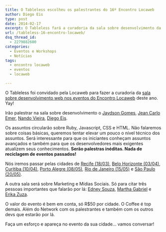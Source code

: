 ```yaml
---
title: O Tableless escolheu os palestrantes do 16º Encontro Locaweb
author: Diego Eis
type: post
date: 2014-02-17
excerpt: O Tableless fará a curadoria da sala sobre desenvolvimento da Locaweb. Apareça!
url: /tableless-16-encontro-locaweb/
dsq_thread_id:
  - 2279882600
categories:
  - Eventos e Workshops
  - Notícias
tags:
  - encontro locaweb
  - eventos
  - locaweb

---
```

O Tableless foi convidado pela Locaweb para fazer a curadoria da [sala sobre desenvolvimento web nos eventos do Encontro Locaweb][1] deste ano. Yay!

Irão palestrar na sala sobre desenvolvimento o [Jaydson Gomes][2], [Jean Carlo Emer][3], [Nando Vieira][4], [Diego Eis][5].

Os assuntos circularão sobre Ruby, Javascript, CSS e HTML. Não falaremos sobre coisas básicas, queremos tentar elevar um pouco o nível técnico dos assuntos. Será interessante para que os iniciantes conheçam assuntos avançados e também para que os desenvolvedores mais exigentes atualizem seus conhecimentos. **Serão palestras inéditas. Nada de reciclagem de eventos passados!**

Nós iremos passar pelas cidades de [Recife (18/03)][6], [Belo Horizonte (03/04)][7], [Curitiba (10/04)][8], [Porto Alegre (08/05)][9], [Rio de Janeiro (15/05)][10] e [São Paulo (20/05)][11].

A outra sala será sobre Marketing e Mídias Sociais. Só para citar três pessoas importantes que falarão por lá: [Edney Souza][12], [Martha Gabriel][13] e [Erika Zuza][14].

O valor do evento é bem em conta, só R$50 por cidade. O Coffee é top demais. Além do Network com os palestrantes e também com os outros devs que estarão por lá.

Faça um esforço e apareça no evento da sua cidade&#8230; vamos conversar!

 [1]: http://eventos.locaweb.com.br/
 [2]: http://jaydson.org
 [3]: http://jcemer.com
 [4]: http://nandovieira.com
 [5]: http://about.me/diegoeis/
 [6]: http://eventos.locaweb.com.br/16o-encontro-locaweb-de-profissionais-de-internet-recife/
 [7]: http://eventos.locaweb.com.br/16o-encontro-locaweb-de-profissionais-de-internet-belo-horizonte/
 [8]: http://eventos.locaweb.com.br/16o-encontro-locaweb-de-profissionais-de-internet-curitiba/
 [9]: http://eventos.locaweb.com.br/16o-encontro-locaweb-de-profissionais-de-internet-porto-alegre/
 [10]: http://eventos.locaweb.com.br/16o-encontro-locaweb-de-profissionais-de-internet-rio-de-janeiro/
 [11]: http://eventos.locaweb.com.br/16o-encontro-locaweb-de-profissionais-de-internet-sao-paulo/
 [12]: http://interney.net
 [13]: http://www.martha.com.br
 [14]: https://twitter.com/Erika_Zuza